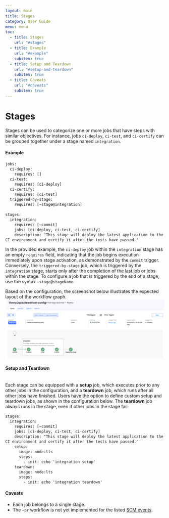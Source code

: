 ```yaml
---
layout: main
title: Stages
category: User Guide
menu: menu
toc:
  - title: Stages
    url: "#stages"
  - title: Example
    url: "#example"
    subitem: true
  - title: Setup and Teardown
    url: "#setup-and-teardown"
    subitem: true
  - title: Caveats
    url: "#caveats"
    subitem: true
---
```


# Stages

Stages can be used to categorize one or more jobs that have steps with similar objectives. For instance, jobs `ci-deploy`, `ci-test`, and `ci-certify` can be grouped together under a stage named `integration`.

#### Example

```
jobs:
  ci-deploy:
    requires: []
  ci-test:
    requires: [ci-deploy]
  ci-certify:
    requires: [ci-test]
  triggered-by-stage:
    requires: [~stage@integration]

stages:
  integration:
    requires: [~commit]
    jobs: [ci-deploy, ci-test, ci-certify]
    description: "This stage will deploy the latest application to the CI environment and certify it after the tests have passed."
```

In the provided example, the `ci-deploy` job within the `integration` stage has an empty `requires` field, indicating that the job begins execution immediately upon stage activation, as demonstrated by the `commit` trigger. Conversely, the `triggered-by-stage` job, which is triggered by the `integration` stage, starts only after the completion of the last job or jobs within the stage. To configure a job that is triggered by the end of a stage, use the syntax `~stage@stageName`.

Based on the configuration, the screenshot below illustrates the expected layout of the workflow graph.
![Basic Stages Graph](assets/pipeline_stages_basic.png)

#### Setup and Teardown

<br>Each stage can be equipped with a **setup** job, which executes prior to any other jobs in the configuration, and a **teardown** job, which runs after all other jobs have finished. Users have the option to define custom setup and teardown jobs, as shown in the configuration below. The **teardown** job always runs in the stage, even if other jobs in the stage fail.

```
stages:
  integration:
    requires: [~commit]
    jobs: [ci-deploy, ci-test, ci-certify]
    description: "This stage will deploy the latest application to the CI environment and certify it after the tests have passed."
    setup:
      image: node:lts
      steps:
        - init: echo 'integration setup'
    teardown:
      image: node:lts
      steps:
        - init: echo 'integration teardown'
```

#### Caveats

- Each job belongs to a single stage.
- The `~pr` workflow is not yet implemented for the listed [SCM events](./workflow#workflow).
